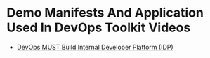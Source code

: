 # Demo Manifests And Application Used In DevOps Toolkit Videos

* [DevOps MUST Build Internal Developer Platform (IDP)](https://youtu.be/j5i00z3QXyU)
